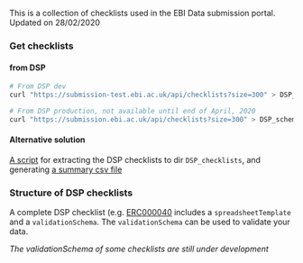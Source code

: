 This is a collection of checklists used in the EBI Data submission portal. Updated on 28/02/2020

### Get checklists 

#### from DSP
```sh
# From DSP dev
curl "https://submission-test.ebi.ac.uk/api/checklists?size=300" > DSP_schema.json

# From DSP production, not available until end of April, 2020
curl "https://submission.ebi.ac.uk/api/checklists?size=300" > DSP_schema.json
```

#### Alternative solution

[A script](https://github.com/FuqiX/DSP_checklists/blob/master/get_DSP_checklists.py) for extracting the DSP checklists to dir `DSP_checklists`, and generating [a summary csv file](https://github.com/FuqiX/DSP_checklists/blob/master/20200228_checklists_summary.csv)

### Structure of DSP checklists
A complete DSP checklist (e.g. [ERC000040](https://github.com/FuqiX/DSP_checklists/blob/master/ERC000040.json) includes a `spreadsheetTemplate` and a `validationSchema`. The `validationSchema` can be used to validate your data.

*The validationSchema of some checklists are still under development*
